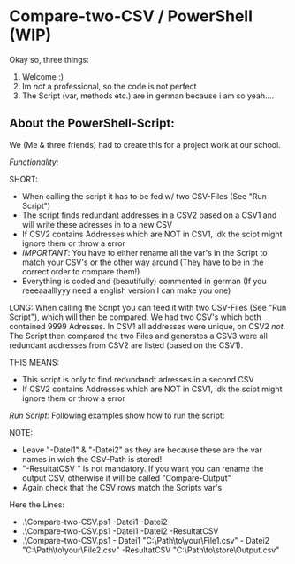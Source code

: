 # Compare-two-CSV / PowerShell (WIP)

Okay so, three things:

1. Welcome :)
2. Im *not* a professional, so the code is not perfect
3. The Script (var, methods etc.) are in german because i am so yeah....

About the PowerShell-Script:
------------------
We (Me & three friends) had to create this for a project work at our school. 

*Functionality:*  

SHORT:
* When calling the script it has to be fed w/ two CSV-Files (See "Run Script")
* The script finds redundant addresses in a CSV2 based on a CSV1 and will write these adresses in to a new CSV
* If CSV2 contains Addresses which are NOT in CSV1, idk the scipt might ignore them or throw a error
* *IMPORTANT*: You have to either rename all the var's in the Script to match your CSV's or the other way around (They have to be in the correct order to compare them!)
* Everything is coded and (beautifully) commented in german (If you reeeaaalllyyy need a english version I can make you one)

LONG:
When calling the Script you can feed it with two CSV-Files (See "Run Script"), which will then be compared. We had two CSV's which both contained 9999 Adresses. In CSV1 all addresses were unique, on CSV2 *not*. The Script then compared the two Files and generates a CSV3 were all redundant addresses from CSV2 are listed (based on the CSV1).

THIS MEANS:  
* This script is only to find redundandt adresses in a second CSV
* If CSV2 contains Addresses which are NOT in CSV1, idk the scipt might ignore them or throw a error

*Run Script:* 
Following examples show how to run the script:

NOTE: 
* Leave "-Datei1" & "-Datei2" as they are because these are the var names in wich the CSV-Path is stored!
* "-ResultatCSV <name>" Is not mandatory. If you want you can rename the output CSV, otherwise it will be called "Compare-Output"
* Again check that the CSV rows match the Scripts var's
  
Here the Lines:  
* .\Compare-two-CSV.ps1 -Datei1 <CSV1-File-Name> -Datei2 <CSV2-File-Name>
* .\Compare-two-CSV.ps1 -Datei1 <CSV1-File-Name> -Datei2 <CSV2-File-Name> -ResultatCSV <Name>
* .\Compare-two-CSV.ps1 - Datei1 "C:\Path\to\your\File1.csv" - Datei2 "C:\Path\to\your\File2.csv" -ResultatCSV "C:\Path\to\store\Output.csv"
